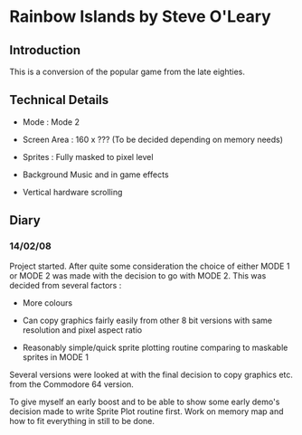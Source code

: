 # Rainbow Islands by Steve O'Leary

## Introduction

This is a conversion of the popular game from the late eighties.

## Technical Details

-   Mode : Mode 2
-   Screen Area : 160 x ??? (To be decided depending on memory needs)
-   Sprites : Fully masked to pixel level
-   Background Music and in game effects
-   Vertical hardware scrolling

## Diary

### 14/02/08

Project started. After quite some consideration the choice of either MODE 1 or MODE 2 was made with the decision to go with MODE 2. This was decided from several factors :

-   More colours
-   Can copy graphics fairly easily from other 8 bit versions with same resolution and pixel aspect ratio
-   Reasonably simple/quick sprite plotting routine comparing to maskable sprites in MODE 1

Several versions were looked at with the final decision to copy graphics etc. from the Commodore 64 version.

To give myself an early boost and to be able to show some early demo's decision made to write Sprite Plot routine first. Work on memory map and how to fit everything in still to be done.
